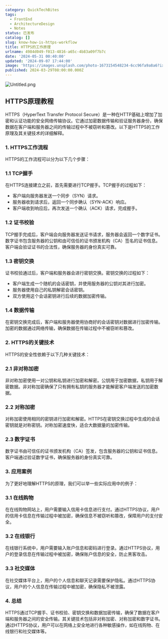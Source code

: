 ```yaml
---
category: QuickTechBites
tags:
  - FrontEnd
  - ArchitectureDesign
  - Notes
status: 已发布
catalog: []
slug: know-how-is-https-workflow
title: HTTPS的工作原理
urlname: 4984d049-f013-4816-a65c-4b83a09f7b7c
date: '2024-05-31 00:40:00'
updated: '2024-09-07 17:44:00'
image: 'https://images.unsplash.com/photo-1673154548234-6cc96fa9a8a6?ixlib=rb-4.0.3&q=85&fm=jpg&crop=entropy&cs=srgb'
published: 2024-03-29T08:00:00.000Z
---
```


![Untitled.png](https://prod-files-secure.s3.us-west-2.amazonaws.com/5d24fe63-e567-4804-86f9-9fdc62e13082/2950c759-0255-4c0a-becc-122aae8c82c0/Untitled.png?X-Amz-Algorithm=AWS4-HMAC-SHA256&X-Amz-Content-Sha256=UNSIGNED-PAYLOAD&X-Amz-Credential=ASIAZI2LB4666BPK6VLQ%2F20250202%2Fus-west-2%2Fs3%2Faws4_request&X-Amz-Date=20250202T213226Z&X-Amz-Expires=3600&X-Amz-Security-Token=IQoJb3JpZ2luX2VjEOr%2F%2F%2F%2F%2F%2F%2F%2F%2F%2FwEaCXVzLXdlc3QtMiJGMEQCIEVsBRcunvBA0BVSyturBTpJ97C3k6qCC62lnuauYEGMAiBy8%2F8j2IzQTsCPXy7pOCuDVUBe5pu5LoK0BQAJ0numqyqIBAjy%2F%2F%2F%2F%2F%2F%2F%2F%2F%2F8BEAAaDDYzNzQyMzE4MzgwNSIMYsZSFRMFhG9mbp3%2FKtwD0BUvsV2PqBowlzjA22SknEYl%2BmFAubL6V3SJ%2BKHG%2BWzK1hsuVbe8lfbCOcqVH5ZLFPZO3XvvG%2Fzwn%2BqWKDAeJQPYTEYnPjQAYv0RcU9Y2mC1Dss8%2BEVPrCSsSazeCacosceDHm2ipFiNiGoCTAXSrUY5lsIeoXbnZ2MduF3oMyTDzvydKs9Daly5hJCAQfxZ1ufzlyw8dJDf6Qip0gFMoI8t1z6yD%2FeTYsv1UiKDSy04lHBj1G3KX%2FsIdQxlarnACGZo0z%2BNI5KlnMxcwK1484OnbuuNeZVEEZnBXZ4KuSFlsvPdtDBnSXRE74XqaAZSnTdB2vV3%2F4gcLpC%2BkmCuU2AFJyy6Uqv4x5vbSPMb%2BQv9p%2BKQe%2FfZZjOwjlgC9GDfGKRVu0NJA55c5jBndUsuroOgU2k6dwWj%2Fm%2BFQT5BvC1ThFc489Iz%2FVej1uJoybh6LcLoe%2BNHRXhF3myP3cKJ3EXZaYMmqnaMTu%2FlizwS8RpeZhfeOHOVuGr60NuPMletmVpHOZZ6cYRJW9KM6NE6Zxg%2FscTZHehvbkAkPw3NCK080Ac1je2ftpPuKH%2Ffoh2swBhzP%2Baue8pHj2M36Kuonvq8sj3QZefOkxL4qQLfWD%2F1C0iFzKoL%2FC0lpYkwg9L%2BvAY6pgHpR45lkoCY%2FUvYO%2BmBkK%2F8XMWajshZ9agva2lVw94BdP7j3grChPR9%2BrmxaVQE6GTfCDGBJzkt%2BPGGVKYoOewZE9%2BSz6Yx0ncj4jed81hwrWDwaTXI6HiZpt0cGExjH9rWTVcZxb9j%2FvTRErxLe%2BlUeQjgLiLQkjZJSSd5t9VoMu%2FT24LFzwPQIWZ9xH3orzMDBTOtqCcjT6Ko%2FvrW2qJ9kvhy1NGN&X-Amz-Signature=1f27e2c1643112d4731993ce582693d35f353499e6ed19a6ab3b4f47823664dd&X-Amz-SignedHeaders=host&x-id=GetObject)


## HTTPS原理教程


HTTPS（HyperText Transfer Protocol Secure）是一种在HTTP基础上增加了加密和认证功能的安全网络传输协议。它通过加密数据传输和验证服务器身份，确保数据在客户端和服务器之间的传输过程中不被窃听和篡改。以下是HTTPS的工作原理及其关键技术的详细解释。


### 1. HTTPS工作流程


HTTPS的工作流程可以分为以下几个步骤：


### 1.1 TCP握手


在HTTPS连接建立之前，首先需要进行TCP握手。TCP握手的过程如下：

- 客户端向服务器发送一个同步（SYN）请求。
- 服务器收到请求后，返回一个同步确认（SYN-ACK）响应。
- 客户端收到响应后，再次发送一个确认（ACK）请求，完成握手。

### 1.2 证书校验


TCP握手完成后，客户端会向服务器发送证书请求，服务器会返回一个数字证书。数字证书包含服务器的公钥和由可信任的证书颁发机构（CA）签名的证书信息。客户端会验证证书的合法性，确保服务器的身份真实可靠。


### 1.3 密钥交换


证书校验通过后，客户端和服务器会进行密钥交换。密钥交换的过程如下：

- 客户端生成一个随机的会话密钥，并使用服务器的公钥对其进行加密。
- 服务器使用自己的私钥解密会话密钥。
- 双方使用这个会话密钥进行后续的数据加密传输。

### 1.4 数据传输


在密钥交换完成后，客户端和服务器使用协商好的会话密钥对数据进行加密传输。加密的数据通过网络传输，确保数据在传输过程中不被窃听和篡改。


### 2. HTTPS的关键技术


HTTPS的安全性依赖于以下几种关键技术：


### 2.1 非对称加密


非对称加密使用一对公钥和私钥进行加密和解密。公钥用于加密数据，私钥用于解密数据。非对称加密确保了只有拥有私钥的服务器才能解密客户端发送的加密数据。


### 2.2 对称加密


对称加密使用相同的密钥进行加密和解密。HTTPS在密钥交换过程中生成的会话密钥就是对称密钥。对称加密速度快，适合大数据量的加密传输。


### 2.3 数字证书


数字证书由可信任的证书颁发机构（CA）签发，包含服务器的公钥和证书信息。客户端通过验证数字证书，确保服务器的身份真实可靠。


### 3. 应用案例


为了更好地理解HTTPS的原理，我们可以举一些实际应用中的例子：


### 3.1 在线购物


在在线购物网站上，用户需要输入信用卡信息进行支付。通过HTTPS协议，用户的信用卡信息在传输过程中被加密，确保信息不被窃听和篡改，保障用户的支付安全。


### 3.2 在线银行


在线银行系统中，用户需要输入账户信息和密码进行登录。通过HTTPS协议，用户的登录信息在传输过程中被加密，确保账户信息的安全，防止黑客攻击。


### 3.3 社交媒体


在社交媒体平台上，用户的个人信息和聊天记录需要保护隐私。通过HTTPS协议，用户的个人信息在传输过程中被加密，确保隐私不被泄露。


### 4. 总结


HTTPS通过TCP握手、证书校验、密钥交换和数据加密传输，确保了数据在客户端和服务器之间的安全传输。其关键技术包括非对称加密、对称加密和数字证书。通过HTTPS协议，用户可以在网络上安全地进行各种敏感操作，如在线购物、在线银行和社交媒体等。


